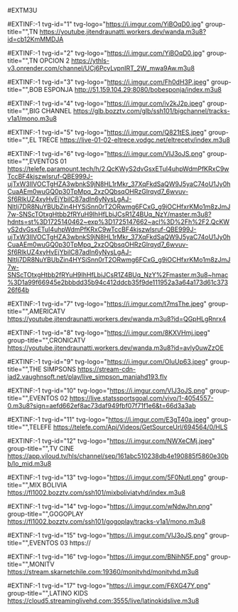 #EXTM3U

#EXTINF:-1 tvg-id="1" tvg-logo="https://i.imgur.com/YiBOqD0.jpg" group-title="",TN 
https://youtube.jitendraunatti.workers.dev/wanda.m3u8?id=cb12KmMMDJA

#EXTINF:-1 tvg-id="2" tvg-logo="https://i.imgur.com/YiBOqD0.jpg" group-title="",TN OPCION 2
https://ythls-v3.onrender.com/channel/UCj6PcyLvpnIRT_2W_mwa9Aw.m3u8

#EXTINF:-1 tvg-id="3" tvg-logo="https://i.imgur.com/Fh0dH3P.jpeg" group-title="",BOB ESPONJA
http://51.159.104.29:8080/bobesponja/index.m3u8

#EXTINF:-1 tvg-id="4" tvg-logo="https://i.imgur.com/iv2kJ2p.jpeg" group-title="",BIG CHANNEL
https://glb.bozztv.com/glb/ssh101/bigchannel/tracks-v1a1/mono.m3u8

#EXTINF:-1 tvg-id="5" tvg-logo="https://i.imgur.com/Q821tES.jpeg" group-title="",EL TRECE
https://live-01-02-eltrece.vodgc.net/eltrecetv/index.m3u8

#EXTINF:-1 tvg-id="6" tvg-logo="https://i.imgur.com/VIJ3oJS.png" group-title="",EVENTOS 01
https://telefe.paramount.tech/h/2.QcKWyS2dvGsxETuI4uhpWdmPfKRxC9wTccBF4kjszwlsruf-QBE999J-ujTxW3IlVOCTgHZA3wbnkS9jN8HL1rMkr_37XqFkdSaQW9J5yaC74oU1Jy0hCuaAEm0wuGQ0p30TpMpq_2xzOQbsqOHRzGlrqyd7_6wvuv-Sf6RlkUZ4xyHvEjYbilC87adIn6yNysLgAJ-NltIj7DR8NuYBUbZin4HYSiSnn0rT2ORwmg6FCxG_g9iOCHfxrKMo1m8zJmJ7w-SNScTOtxgHtbb2fRYuH9IhHfLbiJCsR1Z4BUq_NzY/master.m3u8?hdnts=st%3D1725140462~exp%3D1725147662~acl%3D%2Fh%2F2.QcKWyS2dvGsxETuI4uhpWdmPfKRxC9wTccBF4kjszwlsruf-QBE999J-ujTxW3IlVOCTgHZA3wbnkS9jN8HL1rMkr_37XqFkdSaQW9J5yaC74oU1Jy0hCuaAEm0wuGQ0p30TpMpq_2xzOQbsqOHRzGlrqyd7_6wvuv-Sf6RlkUZ4xyHvEjYbilC87adIn6yNysLgAJ-NltIj7DR8NuYBUbZin4HYSiSnn0rT2ORwmg6FCxG_g9iOCHfxrKMo1m8zJmJ7w-SNScTOtxgHtbb2fRYuH9IhHfLbiJCsR1Z4BUq_NzY%2Fmaster.m3u8~hmac%3D1a99f66945e2bbbdd35b94c412ddcb35f9de111952a3a64a173d61c37326f64b

#EXTINF:-1 tvg-id="7" tvg-logo="https://i.imgur.com/t7msThe.jpeg" group-title="",AMERICATV
https://youtube.jitendraunatti.workers.dev/wanda.m3u8?id=QGpHLgRnrx4

#EXTINF:-1 tvg-id="8" tvg-logo="https://i.imgur.com/8KXVHmj.jpeg" group-title="",CRONICATV
https://youtube.jitendraunatti.workers.dev/wanda.m3u8?id=avly0uwZzOE

#EXTINF:-1 tvg-id="9" tvg-logo="https://i.imgur.com/OIuUp63.jpeg" group-title="",THE SIMPSONS
https://stream-cdn-iad2.vaughnsoft.net/play/live_simpson_maniahd193.flv

#EXTINF:-1 tvg-id="10" tvg-logo="https://i.imgur.com/VIJ3oJS.png" group-title="",EVENTOS 02
https://live.statssportsgoal.com/vivo/1-4054557-0.m3u8?sign=aefd662ef8ac73daf949fbf07f71f1e6&t=66d3a3ab

#EXTINF:-1 tvg-id="11" tvg-logo="https://i.imgur.com/E3gT40a.jpeg" group-title="",TELEFE 
https://telefe.com/Api/Videos/GetSourceUrl/694564/0/HLS

#EXTINF:-1 tvg-id="12" tvg-logo="https://i.imgur.com/NWXeCMj.jpeg" group-title="",TV CINE
https://app.viloud.tv/hls/channel/sep/161abc510238db4e190885f5860e30bb/lo_mid.m3u8

#EXTINF:-1 tvg-id="13" tvg-logo="https://i.imgur.com/5F0Nutl.png" group-title="",MIX BOLIVIA
https://fl1002.bozztv.com/ssh101/mixboliviatvhd/index.m3u8

#EXTINF:-1 tvg-id="14" tvg-logo="https://i.imgur.com/wNdwJhn.png" group-title="",GOGOPLAY
https://fl1002.bozztv.com/ssh101/gogoplay/tracks-v1a1/mono.m3u8

#EXTINF:-1 tvg-id="15" tvg-logo="https://i.imgur.com/VIJ3oJS.png" group-title="",EVENTOS 03
https://

#EXTINF:-1 tvg-id="16" tvg-logo="https://i.imgur.com/BNihN5F.png" group-title="",MONITV
https://stream.skarnetchile.com:19360/monitvhd/monitvhd.m3u8

#EXTINF:-1 tvg-id="17" tvg-logo="https://i.imgur.com/F6XG47Y.png" group-title="",LATINO KIDS
https://cloud5.streaminglivehd.com:3555/live/latinokidslive.m3u8

